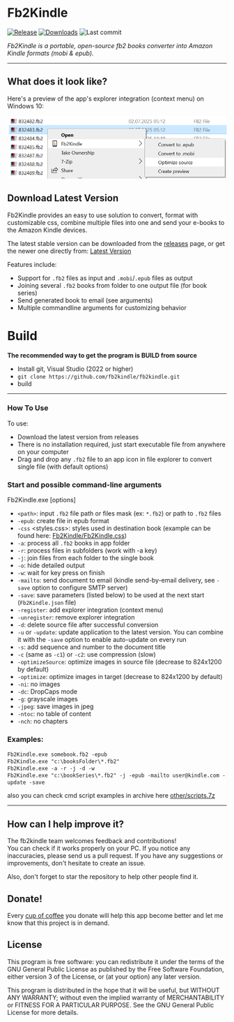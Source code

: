 # Fb2Kindle

[![Release](https://img.shields.io/github/v/release/fb2kindle/fb2kindle)](https://github.com/fb2kindle/fb2kindle/releases/latest)
[![Downloads](https://img.shields.io/github/downloads/fb2kindle/fb2kindle/total?color=ff4f42)](https://sergiye.github.io/github-release-stats/?username=fb2kindle&repository=fb2kindle&page=1&per_page=100)
![Last commit](https://img.shields.io/github/last-commit/fb2kindle/fb2kindle?color=00AD00)


*Fb2Kindle is a portable, open-source fb2 books converter into Amazon Kindle formats (mobi & epub).*

----
## What does it look like?

Here's a preview of the app's explorer integration (context menu) on Windows 10:

[<img src="https://github.com/fb2kindle/fb2kindle/raw/master/preview.png" alt="preview"/>](https://github.com/fb2kindle/fb2kindle/raw/master/preview.png)


## Download Latest Version

Fb2Kindle provides an easy to use solution to convert, format with customizable css, combine multiple files into one and send your e-books to the Amazon Kindle devices.

The latest stable version can be downloaded from the [releases](https://github.com/fb2kindle/fb2kindle/releases) page, or get the newer one directly from:
[Latest Version](https://github.com/fb2kindle/fb2kindle/releases/latest)

Features include:

  * Support for `.fb2` files as input and `.mobi`/`.epub` files as output
  * Joining several `.fb2` books from folder to one output file (for book series)
  * Send generated book to email (see arguments)
  * Multiple commandline arguments for customizing behavior

# Build

**The recommended way to get the program is BUILD from source**
- Install git, Visual Studio (2022 or higher)
- `git clone https://github.com/fb2kindle/fb2kindle.git`
- build

----

### How To Use

To use:
  * Download the latest version from releases
  * There is no installation required, just start executable file from anywhere on your computer
  * Drag and drop any `.fb2` file to an app icon in file explorer to convert single file (with default options)


### Start and possible command-line arguments

  Fb2Kindle.exe [options]

  - `<path>`: input `.fb2` file path or files mask (ex: `*.fb2`) or path to `.fb2` files
  - `-epub`: create file in epub format
  - `-css` <styles.css>: styles used in destination book (example can be found here: [Fb2Kindle/Fb2Kindle.css](https://github.com/fb2kindle/fb2kindle/raw/master/Fb2Kindle/Fb2Kindle.css))
  - `-a`: process all `.fb2` books in app folder
  - `-r`: process files in subfolders (work with -a key)
  - `-j`: join files from each folder to the single book
  - `-o`: hide detailed output
  - `-w`: wait for key press on finish
  - `-mailto`: send document to email (kindle send-by-email delivery, see `-save` option to configure SMTP server)
  - `-save`: save parameters (listed below) to be used at the next start (`Fb2Kindle.json` file)
  - `-register`: add explorer integration (context menu)
  - `-unregister`: remove explorer integration
  - `-d`: delete source file after successful conversion
  - `-u` or `-update`: update application to the latest version. You can combine it with the `-save` option to enable auto-update on every run
  - `-s`: add sequence and number to the document title
  - `-c` (same as `-c1`) or `-c2`: use compression (slow)
  - `-optimizeSource`: optimize images in source file (decrease to 824x1200 by default)
  - `-optimize`: optimize images in target (decrease to 824x1200 by default)
  - `-ni`: no images
  - `-dc`: DropCaps mode
  - `-g`: grayscale images
  - `-jpeg`: save images in jpeg
  - `-ntoc`: no table of content
  - `-nch`: no chapters

### Examples:

    Fb2Kindle.exe somebook.fb2 -epub
    Fb2Kindle.exe "c:\booksFolder\*.fb2"
    Fb2Kindle.exe -a -r -j -d -w
    Fb2Kindle.exe "c:\bookSeries\*.fb2" -j -epub -mailto user@kindle.com -update -save

also you can check cmd script examples in archive here [other/scripts.7z](https://github.com/fb2kindle/fb2kindle/raw/master/other/scripts.7z)

----

## How can I help improve it?
The fb2kindle team welcomes feedback and contributions!<br/>
You can check if it works properly on your PC. If you notice any inaccuracies, please send us a pull request. If you have any suggestions or improvements, don't hesitate to create an issue.

Also, don't forget to star the repository to help other people find it.

## Donate!
Every [cup of coffee](https://patreon.com/SergiyE) you donate will help this app become better and let me know that this project is in demand.

## License

This program is free software: you can redistribute it under the terms of the GNU General Public License as published by the Free Software Foundation, either version 3 of the License, or (at your option) any later version.

This program is distributed in the hope that it will be useful, but WITHOUT ANY WARRANTY; without even the implied warranty of MERCHANTABILITY or FITNESS FOR A PARTICULAR PURPOSE.  See the GNU General Public License for more details.

